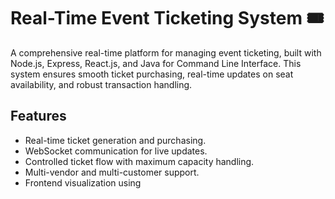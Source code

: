 # Real-Time Event Ticketing System 🎟️

A comprehensive real-time platform for managing event ticketing, built with Node.js, Express, React.js, and Java for Command Line Interface. This system ensures smooth ticket purchasing, real-time updates on seat availability, and robust transaction handling.

## Features

- Real-time ticket generation and purchasing.
- WebSocket communication for live updates.
- Controlled ticket flow with maximum capacity handling.
- Multi-vendor and multi-customer support.
- Frontend visualization using
